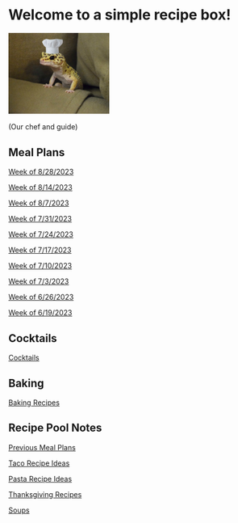 # Welcome to a simple recipe box!

<img src="./lizard_chef.jpg" alt="Our Hero" width="200"/>

(Our chef and guide) 

## Meal Plans

[Week of 8/28/2023](./mealplan20230828.md)

[Week of 8/14/2023](./mealplan20230814.md)

[Week of 8/7/2023](./mealplan20230807.md)

[Week of 7/31/2023](./mealplan20230731.md)

[Week of 7/24/2023](./mealplan20230724.md)

[Week of 7/17/2023](./mealplan20230717.md)

[Week of 7/10/2023](./mealplan20230710.md)

[Week of 7/3/2023](./mealplan20230702.md)

[Week of 6/26/2023](./mealplan20230626.md)

[Week of 6/19/2023](./mealplan20230619.md)

## Cocktails

[Cocktails](./CockTailIndex.md)

## Baking

[Baking Recipes](./BakingIndex.md)

## Recipe Pool Notes

[Previous Meal Plans](./PreviousMealPlansIndex.md)

[Taco Recipe Ideas](./TacoRecipeIdeas.md)

[Pasta Recipe Ideas](./PastaRecipeIdeas.md)

[Thanksgiving Recipes](./ThanksgivingIndex.md)

[Soups](./SoupIndex.md)